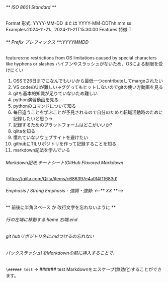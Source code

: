 ###### ** ISO 8601 Standard ** 
Format 形式: YYYY-MM-DD または YYYY-MM-DDThh:mm:ss
Examples:2024-11-21、2024-11-21T15:30:00
Features 特徴:T

###### ** Prefix プレフィックス **:YYYYMMDD
features:no restrictions from OS limitations caused by special characters like hyphens or slashes ハイフンやスラッシュがないため、OSによる制限を受けにくい


1. OSSで26日までになんでもいいから最低一つcontributeしてmargeされたい
2. VS codeのUIが難しい→ググってもヒットしないのでgitの使い方動画を見る
3. gitも基本的知識が足りていないため難しい
4. python演習動画を見る
5. pythonのコマンドについて知る
6. 毎日違うことを学ぶことが予見されるので自分のためと転職活動時のために記録したいと思う→
7. 記録するためのプラットフォームはどこがいいか?
8. qiitaを知る
9. 慣れていないウェブサイトを避けたい
10. githubにTILリポジトリを作って記録することを知る
11. markdown記法を学んでいる

###### Markdown記法 チートシート(GitHub Flavored Markdown
(https://qiita.com/Qiita/items/c686397e4a0f4f11683d)

###### Emphasis / Strong Emphasis - 強調・強勢: <--** XX **-->
** 前後に半角スペース か 改行文字を忘れないように **

###### 行の左端に移動する:home 右端:end

###### git hubリポジトリ名に.mdつけるの忘れない

###### バックスラッシュ\をMarkdownの前に挿入することで、
```\###### test``` → \###### test
Markdownをエスケープ(無効化)することができます。
